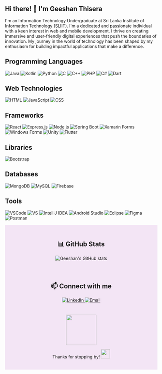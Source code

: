 ## Hi there! 👋 I'm Geeshan Thisera

I'm an Information Technology Undergraduate at Sri Lanka Institute of Information Technology (SLIIT). I'm a dedicated and passionate individual with a keen interest in web and mobile development. I thrive on creating immersive and user-friendly digital experiences that push the boundaries of innovation. My journey in the world of technology has been shaped by my enthusiasm for building impactful applications that make a difference.

## Programming Languages
![Java](https://img.shields.io/badge/Java-007396?style=for-the-badge&logo=java&logoColor=white)
![Kotlin](https://img.shields.io/badge/Kotlin-0095D5?style=for-the-badge&logo=kotlin&logoColor=white)
![Python](https://img.shields.io/badge/Python-3776AB?style=for-the-badge&logo=python&logoColor=white)
![C](https://img.shields.io/badge/C-A8B9CC?style=for-the-badge&logo=c&logoColor=white)
![C++](https://img.shields.io/badge/C++-00599C?style=for-the-badge&logo=c%2B%2B&logoColor=white)
![PHP](https://img.shields.io/badge/PHP-777BB4?style=for-the-badge&logo=php&logoColor=white)
![C#](https://img.shields.io/badge/C%23-239120?style=for-the-badge&logo=c-sharp&logoColor=white)
![Dart](https://img.shields.io/badge/Dart-0175C2?style=for-the-badge&logo=dart&logoColor=white)

## Web Technologies
![HTML](https://img.shields.io/badge/HTML5-E34F26?style=for-the-badge&logo=html5&logoColor=white)
![JavaScript](https://img.shields.io/badge/JavaScript-F7DF1E?style=for-the-badge&logo=javascript&logoColor=black)
![CSS](https://img.shields.io/badge/CSS-1572B6?style=for-the-badge&logo=css3&logoColor=white)

## Frameworks
![React](https://img.shields.io/badge/React-61DAFB?style=for-the-badge&logo=react&logoColor=black)
![Express.js](https://img.shields.io/badge/Express.js-000000?style=for-the-badge&logo=express&logoColor=white)
![Node.js](https://img.shields.io/badge/Node.js-339933?style=for-the-badge&logo=node.js&logoColor=white)
![Spring Boot](https://img.shields.io/badge/Spring_Boot-6DB33F?style=for-the-badge&logo=spring-boot&logoColor=white)
![Xamarin Forms](https://img.shields.io/badge/Xamarin_Forms-3498DB?style=for-the-badge&logo=xamarin&logoColor=white)
![Windows Forms](https://img.shields.io/badge/Windows_Forms-0078D6?style=for-the-badge&logo=windows&logoColor=white)
![Unity](https://img.shields.io/badge/Unity-000000?style=for-the-badge&logo=unity&logoColor=white)
![Flutter](https://img.shields.io/badge/Flutter-02569B?style=for-the-badge&logo=flutter&logoColor=white)

## Libraries
![Bootstrap](https://img.shields.io/badge/Bootstrap-563D7C?style=for-the-badge&logo=bootstrap&logoColor=white)

## Databases
![MongoDB](https://img.shields.io/badge/MongoDB-47A248?style=for-the-badge&logo=mongodb&logoColor=white)
![MySQL](https://img.shields.io/badge/MySQL-4479A1?style=for-the-badge&logo=mysql&logoColor=white)
![Firebase](https://img.shields.io/badge/Firebase-FFCA28?style=for-the-badge&logo=firebase&logoColor=black)

## Tools
![VSCode](https://img.shields.io/badge/VS_Code-007ACC?style=for-the-badge&logo=visual-studio-code&logoColor=white)
![VS](https://img.shields.io/badge/Visual_Studio-5C2D91?style=for-the-badge&logo=visual-studio&logoColor=white)
![IntelliJ IDEA](https://img.shields.io/badge/IntelliJ_IDEA-000000?style=for-the-badge&logo=intellij-idea&logoColor=white)
![Android Studio](https://img.shields.io/badge/Android_Studio-3DDC84?style=for-the-badge&logo=android-studio&logoColor=white)
![Eclipse](https://img.shields.io/badge/Eclipse-2C2255?style=for-the-badge&logo=eclipse&logoColor=white)
![Figma](https://img.shields.io/badge/Figma-F24E1E?style=for-the-badge&logo=figma&logoColor=white)
![Postman](https://img.shields.io/badge/Postman-FF6C37?style=for-the-badge&logo=postman&logoColor=white)


<div align="center" style="background-color: #f3e5f5; padding: 20px;">
  <h2>📊 GitHub Stats</h2>
  <img src="https://github-readme-stats.vercel.app/api?username=it21204166&show_icons=true&theme=radical" alt="Geeshan's GitHub stats">
</div>

<div align="center" style="background-color: #f3e5f5; padding: 20px;">
  <h2>📫 Connect with me</h2>
  <a href="https://www.linkedin.com/in/geeshan-thisera?lipi=urn%3Ali%3Apage%3Ad_flagship3_profile_view_base_contact_details%3BGjfyGzbWQV2qGB1Cj9MDGg%3D%3D">
    <img src="https://img.shields.io/badge/LinkedIn-blue?style=flat&logo=linkedin&logoColor=white" alt="LinkedIn">
  </a>
  <a href="mailto:geeshanthisera1234@gmail.com">
    <img src="https://img.shields.io/badge/Email-red?style=flat&logo=gmail&logoColor=white" alt="Email">
  </a>
</div>



<!-- Animated footer -->
<div align="center" style="background-color: #f3e5f5; padding: 20px;">
  <img src="https://media.giphy.com/media/xT9IgzoKnwFNmISR8I/giphy.gif" width="100px">
  <p>Thanks for stopping by! <img src="https://media.giphy.com/media/hvRJCLFzcasrR4ia7z/giphy.gif" width="30px"></p>
</div>
